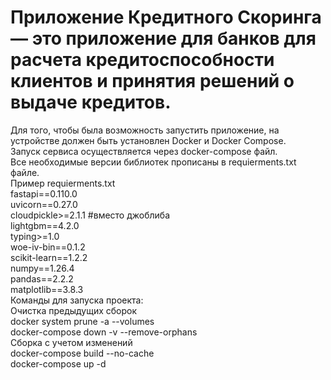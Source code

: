 # Приложение Кредитного Скоринга — это приложение для банков для расчета кредитоспособности клиентов и принятия решений о выдаче кредитов.
Для того, чтобы была возможность запустить приложение, на устройстве должен быть установлен Docker и Docker Compose.\
Запуск сервиса осуществляется через docker-compose файл.\
Все необходимые версии библиотек прописаны в requierments.txt файле. \
Пример requierments.txt \
fastapi==0.110.0 \
uvicorn==0.27.0 \
cloudpickle>=2.1.1 #вместо джоблиба \
lightgbm==4.2.0 \
typing>=1.0 \
woe-iv-bin==0.1.2 \
scikit-learn==1.2.2 \
numpy==1.26.4 \
pandas==2.2.2 \
matplotlib==3.8.3 \
Команды для запуска проекта: \
Очистка предыдущих сборок \
docker system prune -a --volumes \
docker-compose down -v --remove-orphans \
Сборка с учетом изменений \
docker-compose build --no-cache \
docker-compose up -d 
